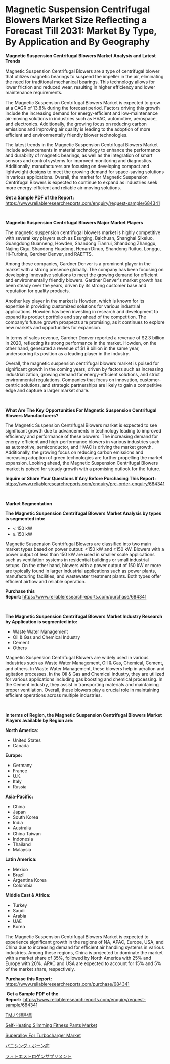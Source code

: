 <p><h1>Magnetic Suspension Centrifugal Blowers Market Size Reflecting a Forecast Till 2031: Market By Type, By Application and By Geography</h1></p><p><strong>Magnetic Suspension Centrifugal Blowers Market Analysis and Latest Trends</strong></p>
<p><p>Magnetic Suspension Centrifugal Blowers are a type of centrifugal blower that utilizes magnetic bearings to suspend the impeller in the air, eliminating the need for traditional mechanical bearings. This technology allows for lower friction and reduced wear, resulting in higher efficiency and lower maintenance requirements.</p><p>The Magnetic Suspension Centrifugal Blowers Market is expected to grow at a CAGR of 13.8% during the forecast period. Factors driving this growth include the increasing demand for energy-efficient and low-maintenance air-moving solutions in industries such as HVAC, automotive, aerospace, and electronics. Additionally, the growing focus on reducing carbon emissions and improving air quality is leading to the adoption of more efficient and environmentally friendly blower technologies.</p><p>The latest trends in the Magnetic Suspension Centrifugal Blowers Market include advancements in material technology to enhance the performance and durability of magnetic bearings, as well as the integration of smart sensors and control systems for improved monitoring and diagnostics. Additionally, manufacturers are focusing on developing compact and lightweight designs to meet the growing demand for space-saving solutions in various applications. Overall, the market for Magnetic Suspension Centrifugal Blowers is expected to continue to expand as industries seek more energy-efficient and reliable air-moving solutions.</p></p>
<p><strong>Get a Sample PDF of the Report:&nbsp;</strong> <a href="https://www.reliableresearchreports.com/enquiry/request-sample/684341">https://www.reliableresearchreports.com/enquiry/request-sample/684341</a></p>
<p>&nbsp;</p>
<p><strong>Magnetic Suspension Centrifugal Blowers Major Market Players</strong></p>
<p><p>The magnetic suspension centrifugal blowers market is highly competitive with several key players such as Esurging, Baichuan, Shanghai Sikeluo, Guangdong Guanneng, Howden, Shandong Tianrui, Shandong Zhanggu, Najing Cigu, Shandong Huadong, Henan Dinuo, Shandong Ruituo, Longgu, Hi-Turbine, Gardner Denver, and RAETTS.</p><p>Among these companies, Gardner Denver is a prominent player in the market with a strong presence globally. The company has been focusing on developing innovative solutions to meet the growing demand for efficient and environmentally friendly blowers. Gardner Denver's market growth has been steady over the years, driven by its strong customer base and reputation for quality products.</p><p>Another key player in the market is Howden, which is known for its expertise in providing customized solutions for various industrial applications. Howden has been investing in research and development to expand its product portfolio and stay ahead of the competition. The company's future growth prospects are promising, as it continues to explore new markets and opportunities for expansion.</p><p>In terms of sales revenue, Gardner Denver reported a revenue of $2.3 billion in 2020, reflecting its strong performance in the market. Howden, on the other hand, generated a revenue of $1.9 billion in the same year, underscoring its position as a leading player in the industry.</p><p>Overall, the magnetic suspension centrifugal blowers market is poised for significant growth in the coming years, driven by factors such as increasing industrialization, growing demand for energy-efficient solutions, and strict environmental regulations. Companies that focus on innovation, customer-centric solutions, and strategic partnerships are likely to gain a competitive edge and capture a larger market share.</p></p>
<p>&nbsp;</p>
<p><strong>What Are The Key Opportunities For Magnetic Suspension Centrifugal Blowers Manufacturers?</strong></p>
<p><p>The Magnetic Suspension Centrifugal Blowers market is expected to see significant growth due to advancements in technology leading to improved efficiency and performance of these blowers. The increasing demand for energy-efficient and high-performance blowers in various industries such as automotive, semiconductor, and HVAC is driving the market growth. Additionally, the growing focus on reducing carbon emissions and increasing adoption of green technologies are further propelling the market expansion. Looking ahead, the Magnetic Suspension Centrifugal Blowers market is poised for steady growth with a promising outlook for the future.</p></p>
<p><strong>Inquire or Share Your Questions If Any Before Purchasing This Report:</strong> <a href="https://www.reliableresearchreports.com/enquiry/pre-order-enquiry/684341">https://www.reliableresearchreports.com/enquiry/pre-order-enquiry/684341</a></p>
<p>&nbsp;</p>
<p><strong>Market Segmentation</strong></p>
<p><strong>The Magnetic Suspension Centrifugal Blowers Market Analysis by types is segmented into:</strong></p>
<p><ul><li>< 150 kW</li><li>≥ 150 kW</li></ul></p>
<p><p>Magnetic Suspension Centrifugal Blowers are classified into two main market types based on power output: <150 kW and ≥150 kW. Blowers with a power output of less than 150 kW are used in smaller scale applications such as ventilation systems in residential buildings or small industrial setups. On the other hand, blowers with a power output of 150 kW or more are typically found in larger industrial applications such as power plants, manufacturing facilities, and wastewater treatment plants. Both types offer efficient airflow and reliable operation.</p></p>
<p><strong>Purchase this Report:&nbsp;</strong><a href="https://www.reliableresearchreports.com/purchase/684341">https://www.reliableresearchreports.com/purchase/684341</a></p>
<p>&nbsp;</p>
<p><strong>The Magnetic Suspension Centrifugal Blowers Market Industry Research by Application is segmented into:</strong></p>
<p><ul><li>Waste Water Management</li><li>Oil & Gas and Chemical Industry</li><li>Cement</li><li>Others</li></ul></p>
<p><p>Magnetic Suspension Centrifugal Blowers are widely used in various industries such as Waste Water Management, Oil & Gas, Chemical, Cement, and others. In Waste Water Management, these blowers help in aeration and agitation processes. In the Oil & Gas and Chemical Industry, they are utilized for various applications including gas boosting and chemical processing. In the Cement industry, they assist in transporting materials and maintaining proper ventilation. Overall, these blowers play a crucial role in maintaining efficient operations across multiple industries.</p></p>
<p>&nbsp;</p>
<p><strong>In terms of Region, the Magnetic Suspension Centrifugal Blowers Market Players available by Region are:</strong></p>
<p>
    <p> <strong> North America: </strong>
        <ul>
            <li>United States</li>
            <li>Canada</li>
        </ul>
        </p> 
    <p> <strong> Europe: </strong>
        <ul>
            <li>Germany</li>
            <li>France</li>
            <li>U.K.</li>
            <li>Italy</li>
            <li>Russia</li>
        </ul>
        </p> 
    <p> <strong> Asia-Pacific: </strong>
        <ul>
            <li>China</li>
            <li>Japan</li>
            <li>South Korea</li>
            <li>India</li>
            <li>Australia</li>
            <li>China Taiwan</li>
            <li>Indonesia</li>
            <li>Thailand</li>
            <li>Malaysia</li>
        </ul>
        </p> 
    <p> <strong> Latin America: </strong>
        <ul>
            <li>Mexico</li>
            <li>Brazil</li>
            <li>Argentina Korea</li>
            <li>Colombia</li>
        </ul>
        </p> 
    <p> <strong> Middle East & Africa: </strong>
        <ul>
            <li>Turkey</li>
            <li>Saudi</li>
            <li>Arabia</li>
            <li>UAE</li>
            <li>Korea</li>
        </ul>
    </p>
    </p>
<p><p>The Magnetic Suspension Centrifugal Blowers Market is expected to experience significant growth in the regions of NA, APAC, Europe, USA, and China due to increasing demand for efficient air handling systems in various industries. Among these regions, China is projected to dominate the market with a market share of 35%, followed by North America with 25% and Europe with 20%. APAC and USA are expected to account for 15% and 5% of the market share, respectively.</p></p>
<p><strong>Purchase this Report: </strong><a href="https://www.reliableresearchreports.com/purchase/684341">https://www.reliableresearchreports.com/purchase/684341</a></p>
<p>&nbsp;<strong>Get a Sample PDF of the Report:&nbsp;&nbsp;</strong><a href="https://www.reliableresearchreports.com/enquiry/request-sample/684341">https://www.reliableresearchreports.com/enquiry/request-sample/684341</a></p>
<p><strong></strong></p>
<p><p><a href="https://medium.com/@tracycui_1231/tmj-%EC%9E%84%ED%94%8C%EB%9E%80%ED%8A%B8-%EC%8B%9C%EC%9E%A5-%EC%8B%9C%EC%9E%A5-cagr-%EC%8B%9C%EC%9E%A5-%ED%8A%B8%EB%A0%8C%EB%93%9C-%EB%B0%8F-%EC%84%B1%EC%9E%A5-%EC%A0%84%EB%9E%B5%EC%97%90-%EB%8C%80%ED%95%9C-%ED%86%B5%EC%B0%B0%EB%A0%A5-6f2ab2788e03">TMJ 임플란트</a></p><p><a href="https://view.publitas.com/reportprime-1/self-heating-slimming-fitness-pants-market-provides-a-comprehensive-analysis-including-a-macro-overview-of-the-market-as-well-as-micro-details-such-as-market-size-and-competitive-landscape/">Self-Heating Slimming Fitness Pants Market</a></p><p><a href="https://silk-columnist-571.notion.site/Superalloy-For-Turbocharger-Market-Size-and-Examines-its-Market-Scope-with-a-Primary-Focus-on-Grow-e4b30a4b47ec48239139d5cbb1df0b5a">Superalloy For Turbocharger Market</a></p><p><a href="https://medium.com/@zoetazuur/%E9%AA%A8%E3%81%AE%E6%B6%88%E5%A4%B1%E7%97%85%E5%B8%82%E5%A0%B4-%E7%AB%B6%E5%90%88%E5%88%86%E6%9E%90-%E5%B8%82%E5%A0%B4%E5%8B%95%E5%90%91%E3%81%A82031%E5%B9%B4%E3%81%BE%E3%81%A7%E3%81%AE%E4%BA%88%E6%B8%AC-8da3ad562b26">バニシング・ボーン病</a></p><p><a href="https://medium.com/@zoetazuur/%E3%83%95%E3%82%A3%E3%83%88%E3%82%A8%E3%82%B9%E3%83%88%E3%83%AD%E3%82%B2%E3%83%B3%E3%82%B5%E3%83%97%E3%83%AA%E3%83%A1%E3%83%B3%E3%83%88%E5%B8%82%E5%A0%B4%E3%81%AF-%E5%B8%82%E5%A0%B4%E3%82%B7%E3%82%A7%E3%82%A2-%E5%B8%82%E5%A0%B4%E3%83%88%E3%83%AC%E3%83%B3%E3%83%89-%E5%B8%82%E5%A0%B4%E6%88%90%E9%95%B7%E3%81%AB%E9%96%A2%E3%81%99%E3%82%8B%E6%83%85%E5%A0%B1%E3%82%92%E6%8F%90%E4%BE%9B%E3%81%97%E3%81%A6%E3%81%84%E3%81%BE%E3%81%99-67c27455f44f">フィトエストロゲンサプリメント</a></p></p>